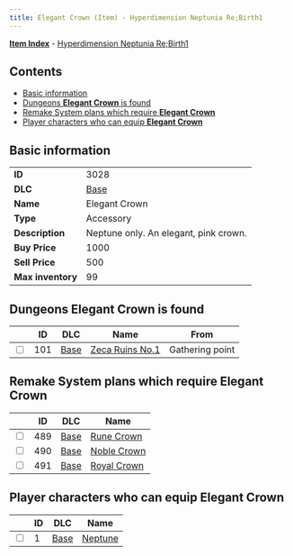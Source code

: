 ```yaml
---
title: Elegant Crown (Item) - Hyperdimension Neptunia Re;Birth1
---
```


[**Item Index**](/neptunia/rb1/item/index.html) - [Hyperdimension Neptunia Re;Birth1](/neptunia/rb1)

## Contents

- [Basic information](#basic-information)
- [Dungeons **Elegant Crown** is found](#dungeons-elegant-crown-is-found)
- [Remake System plans which require **Elegant Crown**](#remake-system-plans-which-require-elegant-crown)
- [Player characters who can equip **Elegant Crown**](#player-characters-who-can-equip-elegant-crown)
## Basic information

|   |   |
| -- | -- |
| **ID** | 3028 |
| **DLC** | [Base](/neptunia/rb1/dlc/1-base.html) |
| **Name** | Elegant Crown |
| **Type** | Accessory |
| **Description** | Neptune only. An elegant, pink crown. |
| **Buy Price** | 1000 |
| **Sell Price** | 500 |
| **Max inventory** | 99 |


## Dungeons **Elegant Crown** is found

|    | ID | DLC | Name | From |
| -- | -- | --- | ---- | ---- |
| <input type="checkbox" id="rb1-dungeon-1-101" class="trackbox" /> | 101 | [Base](/neptunia/rb1/dlc/1-base.html) | [Zeca Ruins No.1](/neptunia/rb1/dungeon/1-101-zeca-ruins-no-1.html) | Gathering point |


## Remake System plans which require **Elegant Crown**

|    | ID | DLC | Name |
| -- | -- | --- | ---- |
| <input type="checkbox" id="rb1-quest-1-489" class="trackbox" /> | 489 | [Base](/neptunia/rb1/dlc/1-base.html) | [Rune Crown](/neptunia/rb1/quest/1-489-rune-crown.html) |
| <input type="checkbox" id="rb1-quest-1-490" class="trackbox" /> | 490 | [Base](/neptunia/rb1/dlc/1-base.html) | [Noble Crown](/neptunia/rb1/quest/1-490-noble-crown.html) |
| <input type="checkbox" id="rb1-quest-1-491" class="trackbox" /> | 491 | [Base](/neptunia/rb1/dlc/1-base.html) | [Royal Crown](/neptunia/rb1/quest/1-491-royal-crown.html) |


## Player characters who can equip **Elegant Crown**

|    | ID | DLC | Name |
| -- | -- | --- | ---- |
| <input type="checkbox" id="rb1-player-1-1" class="trackbox" /> | 1 | [Base](/neptunia/rb1/dlc/1-base.html) | [Neptune](/neptunia/rb1/player/1-1-neptune.html) |
